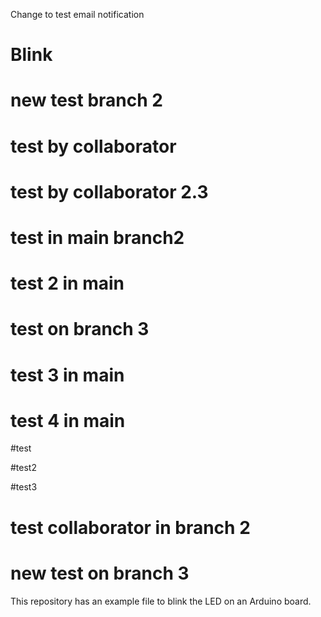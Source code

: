 Change to test email notification
# Blink

# new test branch 2

# test by collaborator

# test by collaborator 2.3

# test in main branch2

# test 2 in main

# test on branch 3

# test 3 in main

# test 4 in main

#test

#test2

#test3

# test collaborator in branch 2

# new test on branch 3

This repository has an example file to blink the LED on an Arduino board.
